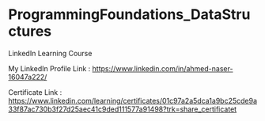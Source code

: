 # ProgrammingFoundations_DataStructures
LinkedIn Learning Course

My LinkedIn Profile Link : https://www.linkedin.com/in/ahmed-naser-16047a222/

Certificate Link : https://www.linkedin.com/learning/certificates/01c97a2a5dca1a9bc25cde9a33f87ac730b3f27d25aec41c9ded111577a91498?trk=share_certificatet
